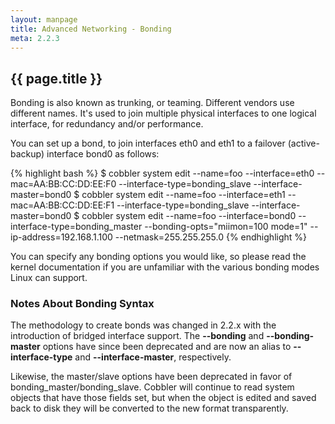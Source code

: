 ```yaml
---
layout: manpage
title: Advanced Networking - Bonding
meta: 2.2.3
---
```

## {{ page.title }}

Bonding is also known as trunking, or teaming. Different vendors use different names. It's used to join multiple physical interfaces to one logical interface, for redundancy and/or performance.

You can set up a bond, to join interfaces eth0 and eth1 to a failover (active-backup) interface bond0 as follows:

{% highlight bash %}
$ cobbler system edit --name=foo --interface=eth0 --mac=AA:BB:CC:DD:EE:F0 --interface-type=bonding_slave --interface-master=bond0
$ cobbler system edit --name=foo --interface=eth1 --mac=AA:BB:CC:DD:EE:F1 --interface-type=bonding_slave --interface-master=bond0
$ cobbler system edit --name=foo --interface=bond0 --interface-type=bonding_master --bonding-opts="miimon=100 mode=1" --ip-address=192.168.1.100 --netmask=255.255.255.0
{% endhighlight %}

You can specify any bonding options you would like, so please read the kernel documentation if you are unfamiliar with the various bonding modes Linux can support.

### Notes About Bonding Syntax

The methodology to create bonds was changed in 2.2.x with the introduction of bridged interface support. The **--bonding** and **--bonding-master** options have since been deprecated and are now an alias to **--interface-type** and **--interface-master**, respectively.

Likewise, the master/slave options have been deprecated in favor of bonding_master/bonding_slave. Cobbler will continue to read system objects that have those fields set, but when the object is edited and saved back to disk they will be converted to the new format transparently.
